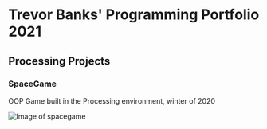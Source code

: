 # Trevor Banks' Programming Portfolio 2021

## Processing Projects

### SpaceGame
OOP Game built in the Processing environment, winter of 2020

![Image of spacegame]()

